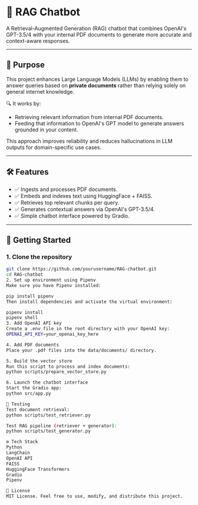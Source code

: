 # 🤖 RAG Chatbot

A Retrieval-Augmented Generation (RAG) chatbot that combines OpenAI's GPT-3.5/4 with your internal PDF documents to generate more accurate and context-aware responses.

---

## 📌 Purpose

This project enhances Large Language Models (LLMs) by enabling them to answer queries based on **private documents** rather than relying solely on general internet knowledge.

🔍 It works by:
- Retrieving relevant information from internal PDF documents.
- Feeding that information to OpenAI's GPT model to generate answers grounded in your content.

This approach improves reliability and reduces hallucinations in LLM outputs for domain-specific use cases.

---

## 🛠️ Features

- ✅ Ingests and processes PDF documents.
- ✅ Embeds and indexes text using HuggingFace + FAISS.
- ✅ Retrieves top relevant chunks per query.
- ✅ Generates contextual answers via OpenAI's GPT-3.5/4.
- ✅ Simple chatbot interface powered by Gradio.

---

## 🚀 Getting Started

### 1. Clone the repository

```bash
git clone https://github.com/yourusername/RAG-chatbot.git
cd RAG-chatbot
2. Set up environment using Pipenv
Make sure you have Pipenv installed:

pip install pipenv
Then install dependencies and activate the virtual environment:

pipenv install
pipenv shell
3. Add OpenAI API key
Create a .env file in the root directory with your OpenAI key:
OPENAI_API_KEY=your_openai_key_here

4. Add PDF documents
Place your .pdf files into the data/documents/ directory.

5. Build the vector store
Run this script to process and index documents:
python scripts/prepare_vector_store.py

6. Launch the chatbot interface
Start the Gradio app:
python src/app.py

🧪 Testing
Test document retrieval:
python scripts/test_retriever.py

Test RAG pipeline (retriever + generator):
python scripts/test_generator.py

⚙️ Tech Stack
Python
LangChain
OpenAI API
FAISS
HuggingFace Transformers
Gradio
Pipenv

📄 License
MIT License. Feel free to use, modify, and distribute this project.